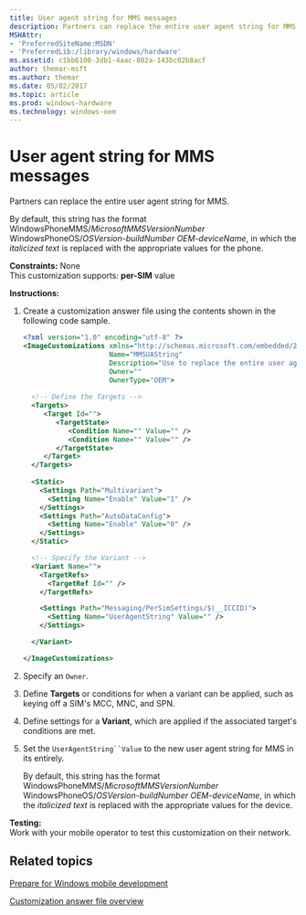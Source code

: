 ```yaml
---
title: User agent string for MMS messages
description: Partners can replace the entire user agent string for MMS.
MSHAttr:
- 'PreferredSiteName:MSDN'
- 'PreferredLib:/library/windows/hardware'
ms.assetid: c1bb6108-3db1-4aac-802a-143bc02b8acf
author: themar-msft
ms.author: themar
ms.date: 05/02/2017
ms.topic: article
ms.prod: windows-hardware
ms.technology: windows-oem
---
```


# User agent string for MMS messages


Partners can replace the entire user agent string for MMS.

By default, this string has the format WindowsPhoneMMS/*MicrosoftMMSVersionNumber* WindowsPhoneOS/*OSVersion*-*buildNumber* *OEM*-*deviceName*, in which the *italicized text* is replaced with the appropriate values for the phone.

<a href="" id="constraints---none"></a>**Constraints:** None  
This customization supports: **per-SIM** value

<a href="" id="instructions-"></a>**Instructions:**  
1.  Create a customization answer file using the contents shown in the following code sample.

    ```XML
    <?xml version="1.0" encoding="utf-8" ?>  
    <ImageCustomizations xmlns="http://schemas.microsoft.com/embedded/2004/10/ImageUpdate"  
                         Name="MMSUAString"  
                         Description="Use to replace the entire user agent string for MMS messages."  
                         Owner=""  
                         OwnerType="OEM"> 
      
      <!-- Define the Targets --> 
      <Targets>
         <Target Id="">
            <TargetState>
               <Condition Name="" Value="" />
               <Condition Name="" Value="" />
            </TargetState>
         </Target>
      </Targets>
      
      <Static>
        <Settings Path="Multivariant">
          <Setting Name="Enable" Value="1" />
        </Settings>
        <Settings Path="AutoDataConfig">
          <Setting Name="Enable" Value="0" />
        </Settings>
      </Static>

      <!-- Specify the Variant -->
      <Variant Name=""> 
        <TargetRefs>
          <TargetRef Id="" /> 
        </TargetRefs>

        <Settings Path="Messaging/PerSimSettings/$(__ICCID)">  
          <Setting Name="UserAgentString" Value="" />     
        </Settings>  

      </Variant>

    </ImageCustomizations>
    ```

2.  Specify an `Owner`.

3.  Define **Targets** or conditions for when a variant can be applied, such as keying off a SIM's MCC, MNC, and SPN.

4.  Define settings for a **Variant**, which are applied if the associated target's conditions are met.

5.  Set the `UserAgentString``Value` to the new user agent string for MMS in its entirely.

    By default, this string has the format WindowsPhoneMMS/*MicrosoftMMSVersionNumber* WindowsPhoneOS/*OSVersion*-*buildNumber* *OEM*-*deviceName*, in which the *italicized text* is replaced with the appropriate values for the device.

<a href="" id="testing-"></a>**Testing:**  
Work with your mobile operator to test this customization on their network.

## Related topics

[Prepare for Windows mobile development](https://docs.microsoft.com/en-us/windows-hardware/manufacture/mobile/preparing-for-windows-mobile-development)

[Customization answer file overview](https://docs.microsoft.com/en-us/windows-hardware/customize/mobile/mcsf/customization-answer-file)
